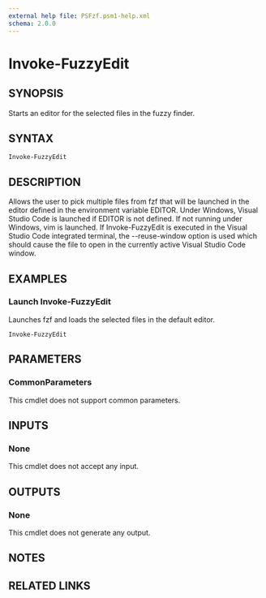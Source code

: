 ```yaml
---
external help file: PSFzf.psm1-help.xml
schema: 2.0.0
---
```


# Invoke-FuzzyEdit
## SYNOPSIS
Starts an editor for the selected files in the fuzzy finder.
## SYNTAX

```
Invoke-FuzzyEdit
```

## DESCRIPTION
Allows the user to pick multiple files from fzf that will be launched in the editor defined in the environment variable EDITOR.  Under Windows, Visual Studio Code is launched if EDITOR is not defined.  If not running under Windows, vim is launched.
If Invoke-FuzzyEdit is executed in the Visual Studio Code integrated terminal, the --reuse-window option is used which should cause the file to open in the currently active Visual Studio Code window. 
## EXAMPLES

### Launch Invoke-FuzzyEdit
	
Launches fzf and loads the selected files in the default editor.


```
Invoke-FuzzyEdit
```

## PARAMETERS

### CommonParameters
This cmdlet does not support common parameters.
## INPUTS

### None 
This cmdlet does not accept any input.
## OUTPUTS

### None
This cmdlet does not generate any output.
## NOTES

## RELATED LINKS

